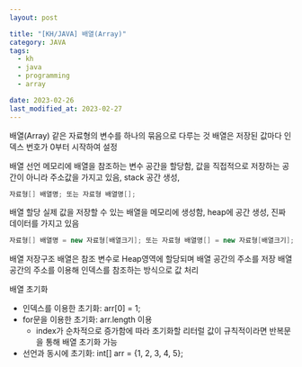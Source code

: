```yaml
---
layout: post

title: "[KH/JAVA] 배열(Array)"
category: JAVA
tags: 
  - kh
  - java
  - programming
  - array

date: 2023-02-26
last_modified_at: 2023-02-27
---
```


배열(Array)
같은 자료형의 변수를 하나의 묶음으로 다루는 것
배열은 저장된 값마다 인덱스 번호가 0부터 시작하여 설정

배열 선언
메모리에 배열을 참조하는 변수 공간을 할당함, 값을 직접적으로 저장하는 공간이 아니라 주소값을 가지고 있음, stack 공간 생성, 
```java
자료형[] 배열명; 또는 자료형 배열명[];
```
배열 할당
실제 값을 저장할 수 있는 배열을 메모리에 생성함, heap에 공간 생성, 진짜 데이터를 가지고 있음
```java
자료형[] 배열명 = new 자료형[배열크기]; 또는 자료형 배열명[] = new 자료형[배열크기];
```

배열 저장구조
배열은 참조 변수로 Heap영역에 할당되며 배열 공간의 주소를 저장
배열 공간의 주소를 이용해 인덱스를 참조하는 방식으로 값 처리

배열 초기화
- 인덱스를 이용한 초기화: arr[0] = 1;
- for문을 이용한 초기화: arr.length 이용
  + index가 순차적으로 증가함에 따라 초기화할 리터럴 값이 규칙적이라면 반복문을 통해 배열 초기화 가능
- 선언과 동시에 초기화: int[] arr = {1, 2, 3, 4, 5};




